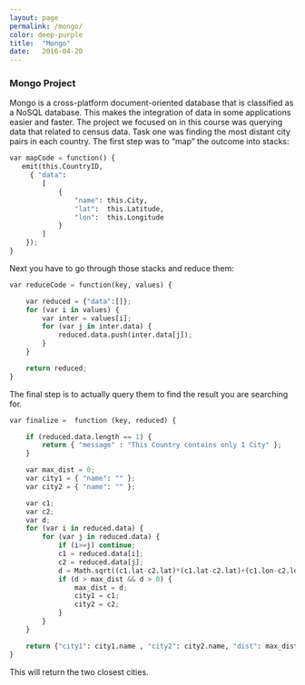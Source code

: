 ```yaml
---
layout: page
permalink: /mongo/
color: deep-purple
title:  "Mongo"
date:   2016-04-20
---
```


### Mongo Project

Mongo is a cross-platform document-oriented database that is classified as a NoSQL database. This makes the integration of data in some applications easier and faster. The project we focused on in this course was querying data that related to census data. Task one was finding the most distant city pairs in each country. The first step was to “map” the outcome into stacks: 

``` Python
var mapCode = function() {
   emit(this.CountryID,
     { "data":
		[
			{
				"name": this.City,
				"lat":  this.Latitude,
				"lon":  this.Longitude
			}
		]
	});
}
```

Next you have to go through those stacks and reduce them:

``` Python
var reduceCode = function(key, values) {

	var reduced = {"data":[]};
	for (var i in values) {
		var inter = values[i];
		for (var j in inter.data) {
			reduced.data.push(inter.data[j]);
		}
	}

	return reduced;
}
```
The final step is to actually query them to find the result you are searching for. 

``` Python
var finalize =  function (key, reduced) {

	if (reduced.data.length == 1) {
		return { "message" : "This Country contains only 1 City" };
	}

	var max_dist = 0;
	var city1 = { "name": "" };
	var city2 = { "name": "" };

	var c1;
	var c2;
	var d;
	for (var i in reduced.data) {
		for (var j in reduced.data) {
			if (i>=j) continue;
			c1 = reduced.data[i];
			c2 = reduced.data[j];
			d = Math.sqrt((c1.lat-c2.lat)*(c1.lat-c2.lat)+(c1.lon-c2.lon)*(c1.lon-c2.lon));
			if (d > max_dist && d > 0) {
				max_dist = d;
				city1 = c1;
				city2 = c2;
			}
		}
	}

	return {"city1": city1.name , "city2": city2.name, "dist": max_dist + "	is farthest"};
}
```
This will return the two closest cities. 
